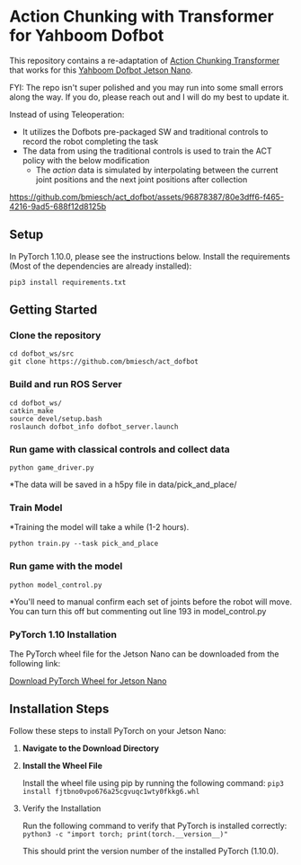 # Action Chunking with Transformer for Yahboom Dofbot
This repository contains a re-adaptation of [Action Chunking Transformer](https://github.com/tonyzhaozh/act/tree/main) that works for this [Yahboom Dofbot Jetson Nano](https://category.yahboom.net/products/dofbot-jetson_nano?variant=33009975361620). 

FYI: The repo isn't super polished and you may run into some small errors along the way. If you do, please reach out and I will do my best to update it.

Instead of using Teleoperation:
- It utilizes the Dofbots pre-packaged SW and traditional controls to record the robot completing the task
- The data from using the traditional controls is used to train the ACT policy with the below modification
  - The _action_ data is simulated by interpolating between the current joint positions and the next joint positions after collection

https://github.com/bmiesch/act_dofbot/assets/96878387/80e3dff6-f465-4216-9ad5-688f12d8125b

## Setup
In PyTorch 1.10.0, please see the instructions below.
Install the requirements (Most of the dependencies are already installed):
~~~
pip3 install requirements.txt
~~~

## Getting Started

### Clone the repository
~~~
cd dofbot_ws/src
git clone https://github.com/bmiesch/act_dofbot
~~~

### Build and run ROS Server

~~~
cd dofbot_ws/
catkin_make
source devel/setup.bash
roslaunch dofbot_info dofbot_server.launch
~~~

### Run game with classical controls and collect data
~~~
python game_driver.py
~~~
*The data will be saved in a h5py file in data/pick_and_place/

### Train Model
*Training the model will take a while (1-2 hours).
~~~
python train.py --task pick_and_place
~~~

### Run game with the model
~~~
python model_control.py
~~~
*You'll need to manual confirm each set of joints before the robot will move.
You can turn this off but commenting out line 193 in model_control.py


### PyTorch 1.10 Installation
The PyTorch wheel file for the Jetson Nano can be downloaded from the following link:

[Download PyTorch Wheel for Jetson Nano](https://nvidia.box.com/shared/static/fjtbno0vpo676a25cgvuqc1wty0fkkg6.whl)


## Installation Steps

Follow these steps to install PyTorch on your Jetson Nano:

1. **Navigate to the Download Directory**

2. **Install the Wheel File**

   Install the wheel file using pip by running the following command:
   `pip3 install fjtbno0vpo676a25cgvuqc1wty0fkkg6.whl`

3. Verify the Installation

   Run the following command to verify that PyTorch is installed correctly:
   `python3 -c "import torch; print(torch.__version__)"`

   This should print the version number of the installed PyTorch (1.10.0).

